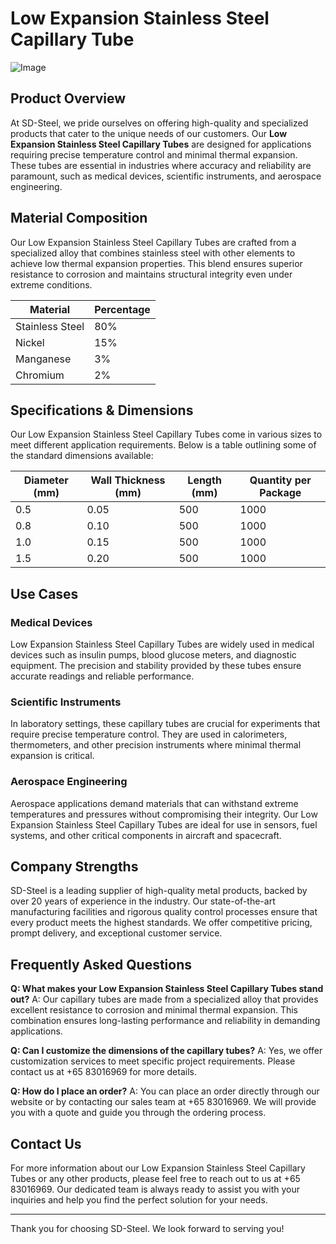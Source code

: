 # Low Expansion Stainless Steel Capillary Tube

![Image](https://github.com/user-attachments/assets/2567258e-e124-4816-932d-1809bd27ef0b)

## Product Overview

At SD-Steel, we pride ourselves on offering high-quality and specialized products that cater to the unique needs of our customers. Our **Low Expansion Stainless Steel Capillary Tubes** are designed for applications requiring precise temperature control and minimal thermal expansion. These tubes are essential in industries where accuracy and reliability are paramount, such as medical devices, scientific instruments, and aerospace engineering.

## Material Composition

Our Low Expansion Stainless Steel Capillary Tubes are crafted from a specialized alloy that combines stainless steel with other elements to achieve low thermal expansion properties. This blend ensures superior resistance to corrosion and maintains structural integrity even under extreme conditions.

| Material | Percentage |
|----------|------------|
| Stainless Steel | 80%        |
| Nickel    | 15%        |
| Manganese | 3%         |
| Chromium  | 2%         |

## Specifications & Dimensions

Our Low Expansion Stainless Steel Capillary Tubes come in various sizes to meet different application requirements. Below is a table outlining some of the standard dimensions available:

| Diameter (mm) | Wall Thickness (mm) | Length (mm) | Quantity per Package |
|---------------|---------------------|-------------|----------------------|
| 0.5           | 0.05                | 500         | 1000                 |
| 0.8           | 0.10                | 500         | 1000                 |
| 1.0           | 0.15                | 500         | 1000                 |
| 1.5           | 0.20                | 500         | 1000                 |

## Use Cases

### Medical Devices
Low Expansion Stainless Steel Capillary Tubes are widely used in medical devices such as insulin pumps, blood glucose meters, and diagnostic equipment. The precision and stability provided by these tubes ensure accurate readings and reliable performance.

### Scientific Instruments
In laboratory settings, these capillary tubes are crucial for experiments that require precise temperature control. They are used in calorimeters, thermometers, and other precision instruments where minimal thermal expansion is critical.

### Aerospace Engineering
Aerospace applications demand materials that can withstand extreme temperatures and pressures without compromising their integrity. Our Low Expansion Stainless Steel Capillary Tubes are ideal for use in sensors, fuel systems, and other critical components in aircraft and spacecraft.

## Company Strengths

SD-Steel is a leading supplier of high-quality metal products, backed by over 20 years of experience in the industry. Our state-of-the-art manufacturing facilities and rigorous quality control processes ensure that every product meets the highest standards. We offer competitive pricing, prompt delivery, and exceptional customer service.

## Frequently Asked Questions

**Q: What makes your Low Expansion Stainless Steel Capillary Tubes stand out?**
A: Our capillary tubes are made from a specialized alloy that provides excellent resistance to corrosion and minimal thermal expansion. This combination ensures long-lasting performance and reliability in demanding applications.

**Q: Can I customize the dimensions of the capillary tubes?**
A: Yes, we offer customization services to meet specific project requirements. Please contact us at +65 83016969 for more details.

**Q: How do I place an order?**
A: You can place an order directly through our website or by contacting our sales team at +65 83016969. We will provide you with a quote and guide you through the ordering process.

## Contact Us

For more information about our Low Expansion Stainless Steel Capillary Tubes or any other products, please feel free to reach out to us at +65 83016969. Our dedicated team is always ready to assist you with your inquiries and help you find the perfect solution for your needs.

---

Thank you for choosing SD-Steel. We look forward to serving you!